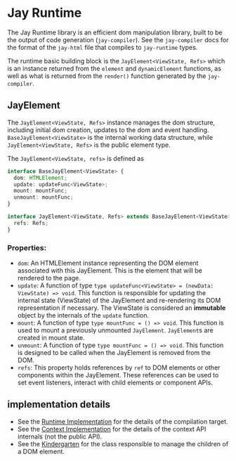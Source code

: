 # Jay Runtime

The Jay Runtime library is an efficient dom manipulation library, built to be the output of code generation (`jay-compiler`).
See the `jay-compiler` docs for the format of the `jay-html` file that compiles to `jay-runtime` types.

The runtime basic building block is the `JayElement<ViewState, Refs>` which is an instance returned from the `element` and
`dynamicElement` functions, as well as what is returned from the `render()` function generated by the `jay-compiler`.

## JayElement

The `JayElement<ViewState, Refs>` instance manages the dom structure, including initial dom creation, updates to the dom and
event handling. `BaseJayElement<ViewState>` is the internal working data structure, while `JayElement<ViewState, Refs>`
is the public element type.

The `JayElement<ViewState, refs>` is defined as

```typescript
interface BaseJayElement<ViewState> {
  dom: HTMLElement;
  update: updateFunc<ViewState>;
  mount: mountFunc;
  unmount: mountFunc;
}

interface JayElement<ViewState, Refs> extends BaseJayElement<ViewState> {
  refs: Refs;
}
```

### Properties:

- `dom`: An HTMLElement instance representing the DOM element associated with this JayElement.
  This is the element that will be rendered to the page.
- `update`: A function of type `type updateFunc<ViewState> = (newData: ViewState) => void`.
  This function is responsible for updating the internal state (ViewState) of the JayElement and re-rendering its
  DOM representation if necessary. The ViewState is considered an **immutable** object by the internals of the `update` function.
- `mount`: A function of type `type mountFunc = () => void`. This function is used to mount a previously unmounted `JayElement`.
  `JayElement`s are created in mount state.
- `unmount`: A function of type `type mountFunc = () => void`. This function is designed to be called when the JayElement is removed from the DOM.
- `refs`: This property holds references by `ref` to DOM elements or other components within the JayElement.
  These references can be used to set event listeners, interact with child elements or component APIs.

## implementation details

* See the [Runtime Implementation](./runtime.md) for the details of the compilation target.
* See the [Context Implementation](./context.md) for the details of the context API internals (not the public API).
* See the [Kindergarten](kindergarten.md) for the class responsible to manage the children of a DOM element.